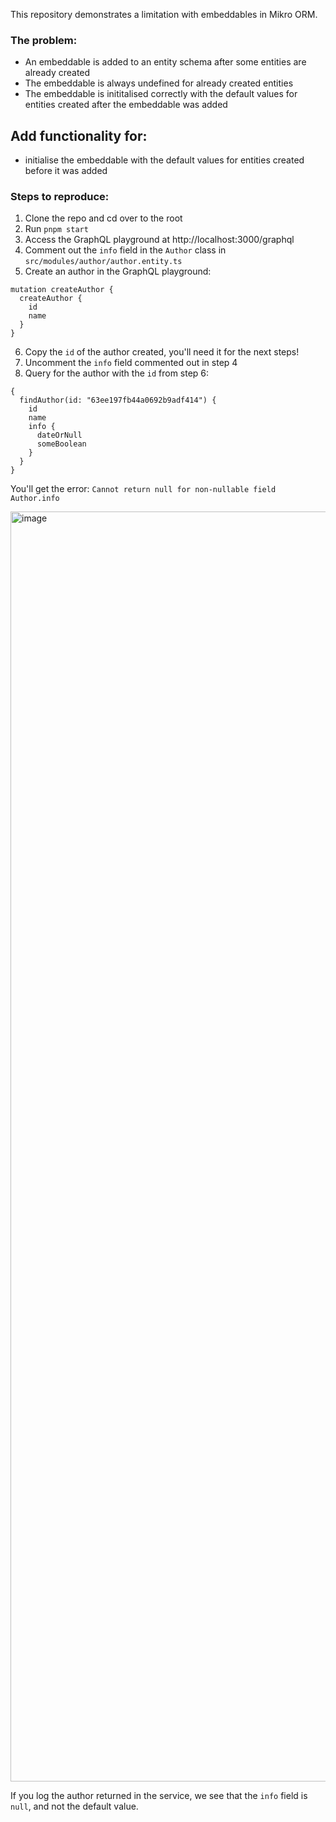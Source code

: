 This repository demonstrates a limitation with embeddables in Mikro ORM.

### The problem:
- An embeddable is added to an entity schema after some entities are already created
- The embeddable is always undefined for already created entities
- The embeddable is inititalised correctly with the default values for entities created after the embeddable was added

## Add functionality for:
- initialise the embeddable with the default values for entities created before it was added

### Steps to reproduce:
1. Clone the repo and cd over to the root 
2. Run `pnpm start`
3. Access the GraphQL playground at http://localhost:3000/graphql
4. Comment out the `info` field in the `Author` class in `src/modules/author/author.entity.ts`
5. Create an author in the GraphQL playground:

```
mutation createAuthor {
  createAuthor {
    id
    name
  }
}

```

6. Copy the `id` of the author created, you'll need it for the next steps!
7. Uncomment the `info` field commented out in step 4
6. Query for the author with the `id` from step 6:
```
{
  findAuthor(id: "63ee197fb44a0692b9adf414") {
    id
    name
    info {
      dateOrNull
      someBoolean
    }
  }
}
```

You'll get the error: `Cannot return null for non-nullable field Author.info`

<img width="2032" alt="image" src="https://user-images.githubusercontent.com/62167899/219359951-44f9e8c9-15e6-4075-9192-1c1068e51613.png">

If you log the author returned in the service, we see that the `info` field is `null`, and not the default value. 

